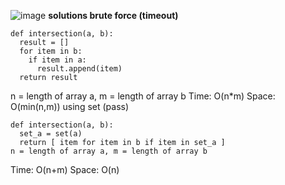 ![image](https://user-images.githubusercontent.com/12803690/228712468-4e6f85a0-4206-4ca4-b7b5-b1347bc9c755.png)
**solutions brute force (timeout)**
```
def intersection(a, b):
  result = []
  for item in b:
    if item in a:
      result.append(item)
  return result
```
n = length of array a, m = length of array b
Time: O(n*m)
Space: O(min(n,m))
using set (pass)
```
def intersection(a, b):
  set_a = set(a)
  return [ item for item in b if item in set_a ]
n = length of array a, m = length of array b
```
Time: O(n+m)
Space: O(n)
